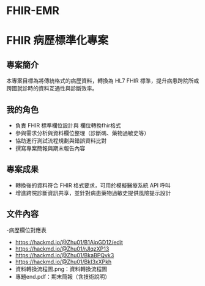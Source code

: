 # FHIR-EMR
# FHIR 病歷標準化專案

## 專案簡介
本專案目標為將傳統格式的病歷資料，轉換為 HL7 FHIR 標準，提升病患跨院所或跨國就診時的資料互通性與診斷效率。

## 我的角色
- 負責 FHIR 標準欄位設計與 欄位轉換fhir格式
- 參與需求分析與資料欄位整理（診斷碼、藥物過敏史等）
- 協助進行測試流程規劃與錯誤資料比對
- 撰寫專案簡報與期末報告內容

## 專案成果
- 轉換後的資料符合 FHIR 格式要求，可用於模擬醫療系統 API 呼叫
- 增進跨院診斷資訊共享，並針對病患藥物過敏史提供風險提示設計

## 文件內容
-病歷欄位對應表
- https://hackmd.io/@Zhu01/B1AipGD12/edit
- https://hackmd.io/@Zhu01/rJlqzXP13
- https://hackmd.io/@Zhu01/BkaBPQvk3
- https://hackmd.io/@Zhu01/BkI3xXPkh
- 資料轉換流程圖.png：資料轉換流程圖
- 專題end.pdf：期末簡報（含技術說明）
